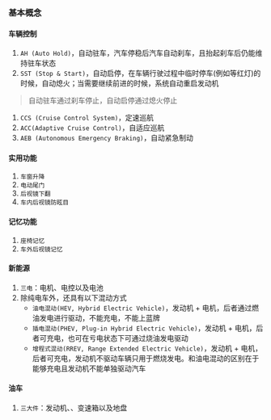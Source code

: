 ### 基本概念
#### 车辆控制
1. `AH (Auto Hold)`，自动驻车，汽车停稳后汽车自动刹车，且抬起刹车后仍能维持驻车状态
1. `SST (Stop & Start)`，自动启停，在车辆行驶过程中临时停车(例如等红灯)的时候，自动熄火；当需要继续前进的时候，系统自动重启发动机
> 自动驻车通过刹车停止，自动启停通过熄火停止
1. `CCS (Cruise Control System)`，定速巡航
1. `ACC(Adaptive Cruise Control)`，自适应巡航
1. `AEB (Autonomous Emergency Braking)`，自动紧急制动

#### 实用功能
1. `车窗升降`
1. `电动尾门`
1. `后视镜下翻`
1. `车内后视镜防眩目`

#### 记忆功能
1. `座椅记忆`
1. `车外后视镜记忆`

#### 新能源
1. `三电`：电机、电控以及电池
1. 除纯电车外，还具有以下混动方式
    - `油电混动(HEV, Hybrid Electric Vehicle)`，发动机 + 电机，后者通过燃油发电进行驱动，不能充电，不能上蓝牌
    - `插电混动(PHEV, Plug-in Hybrid Electric Vehicle)`，发动机 + 电机，后者可充电，也可在亏电状态下可通过烧油发电驱动
    - `增程式混动(RREV, Range Extended Electric Vehicle)`，发动机 + 电机，后者可充电，发动机不驱动车辆只用于燃烧发电。和油电混动的区别在于能够充电且发动机不能单独驱动汽车

#### 油车
1. `三大件`：发动机、、变速箱以及地盘